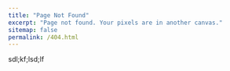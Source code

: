 ```yaml
---
title: "Page Not Found"
excerpt: "Page not found. Your pixels are in another canvas."
sitemap: false
permalink: /404.html
---
```

sdl;kf;lsd;lf
<!-- ![](https://aioseo.com/how-to-easily-find-and-fix-404-errors-in-wordpress/) -->
